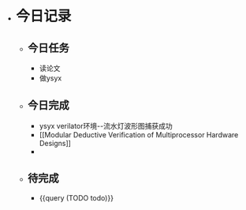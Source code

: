 - # 今日记录
	- ## 今日任务
		- 读论文
		- 做ysyx
	- ##  今日完成
		- ysyx verilator环境--流水灯波形图捕获成功
		- [[Modular Deductive Verification of Multiprocessor Hardware Designs]]
		-
	- ## 待完成
		- {{query (TODO todo)}}